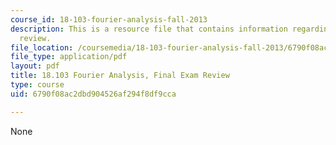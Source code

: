 ```yaml
---
course_id: 18-103-fourier-analysis-fall-2013
description: This is a resource file that contains information regarding final exam
  review.
file_location: /coursemedia/18-103-fourier-analysis-fall-2013/6790f08ac2dbd904526af294f8df9cca_MIT18_103F13_final-rev.pdf
file_type: application/pdf
layout: pdf
title: 18.103 Fourier Analysis, Final Exam Review
type: course
uid: 6790f08ac2dbd904526af294f8df9cca

---
```

None